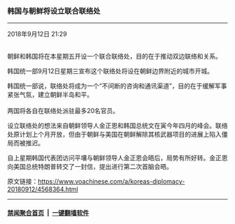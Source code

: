 ### 韩国与朝鲜将设立联合联络处 
------------------------

<div class="published">
 <span class="date" title="中国时间">
  <time datetime="2018-09-12T21:29:55+08:00">
   2018年9月12日 21:29
  </time>
 </span>
</div>
<br/>
<div class="wsw">
 <p paraeid="{e85b691a-e863-4171-91fb-6504766d117f}{155}" paraid="1746305089">
  朝鲜和韩国将在本星期五开设一个联合联络处，目的在于推动双边联络和关系。
 </p>
 <p paraeid="{e85b691a-e863-4171-91fb-6504766d117f}{171}" paraid="1767860939">
  韩国统一部9月12日星期三宣布这个联络处将设在朝鲜边界附近的城市开城。
 </p>
 <p paraeid="{e85b691a-e863-4171-91fb-6504766d117f}{171}" paraid="1767860939">
  韩国统一部说，联络处将成为一个“不间断的咨询和通讯渠道”，目的在于缓解军事紧张气氛，建立朝鲜半岛和平。
  <br/>
  <br/>
  两国将各自在联络处派驻最多20名官员。
 </p>
 <p paraeid="{e85b691a-e863-4171-91fb-6504766d117f}{185}" paraid="1867746546">
  设立联络处的想法来自朝鲜领导人金正恩和韩国总统文在寅今年四月的峰会。联络处原计划上个月开放，但由于朝鲜与美国在朝鲜解除其核武器项目的进展上陷入僵局而被推迟。
 </p>
 <p paraeid="{e85b691a-e863-4171-91fb-6504766d117f}{217}" paraid="1671735054">
  自上星期韩国代表团访问平壤与朝鲜领导人金正恩会晤后，局势有所好转。金正恩向美国总统特朗普转交了一封信，提出进行第二次首脑会晤。
 </p>
</div>

原文链接：https://www.voachinese.com/a/koreas-diplomacy-20180912/4568364.html


------------------------
#### [禁闻聚合首页](https://github.com/gfw-breaker/banned-news/blob/master/README.md) &nbsp;|&nbsp;  [一键翻墙软件](https://github.com/gfw-breaker/nogfw/blob/master/README.md)